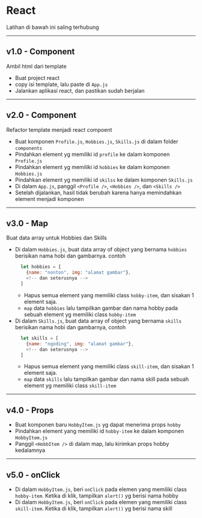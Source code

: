 # React

Latihan di bawah ini saling terhubung

---
## v1.0 - Component

Ambil html dari template

- Buat project react
- copy isi template, lalu paste di `App.js`
- Jalankan aplikasi react, dan pastikan sudah berjalan

---
## v2.0 - Component

Refactor template menjadi react compoent

- Buat komponen `Profile.js`, `Hobbies.js`, `Skills.js` di dalam folder `components`
- Pindahkan element yg memiliki id `profile` ke dalam komponen `Profile.js`
- Pindahkan element yg memiliki id `hobbies` ke dalam komponen `Hobbies.js`
- Pindahkan element yg memiliki id `skilss` ke dalam komponen `Skills.js`
- Di dalam `App.js`, panggil `<Profile />`, `<Hobbies />`, dan `<Skills />`
- Setelah dijalankan, hasil tidak berubah karena hanya memindahkan element menjadi komponen

---

## v3.0 - Map

Buat data array untuk Hobbies dan Skills

- Di dalam `Hobbies.js`, buat data array of object yang bernama `hobbies` berisikan nama hobi dan gambarnya. contoh
  ```js
    let hobbies = [
      {name: "nonton", img: "alamat gambar"}, 
      <!-- dan seterusnya -->
    ]
  ```
  - Hapus semua element yang memiliki class `hobby-item`, dan sisakan 1 element saja.
  - `map` data `hobbies` lalu tampilkan gambar dan nama hobby pada sebuah element yg memiliki class `hobby-item`
- Di dalam `Skills.js`, buat data array of object yang bernama `skills` berisikan nama hobi dan gambarnya, contoh
  ```js
    let skills = [
      {name: "ngoding", img: "alamat gambar"}, 
      <!-- dan seterusnya -->
    ]
  ```
  - Hapus semua element yang memiliki class `skill-item`, dan sisakan 1 element saja.
  - `map` data `skills` lalu tampilkan gambar dan nama skill pada sebuah element yg memiliki class `skill-item`

---
## v4.0 - Props

- Buat komponen baru `HobbyItem.js` yg dapat menerima props `hobby`
- Pindahkan element yang memiliki id `hobby-item` ke dalam komponen `HobbyItem.js`
- Panggil `<HobbItem />` di dalam map, lalu kirimkan props hobby kedalamnya


---
## v5.0 - onClick

- Di dalam `HobbyItem.js`, beri `onClick` pada elemen yang memiliki class `hobby-item`. Ketika di klik, tampilkan `alert()` yg berisi nama hobby
- Di dalam `HobbyItem.js`, beri `onClick` pada elemen yang memiliki class `skill-item`. Ketika di klik, tampilkan `alert()` yg berisi nama skill
